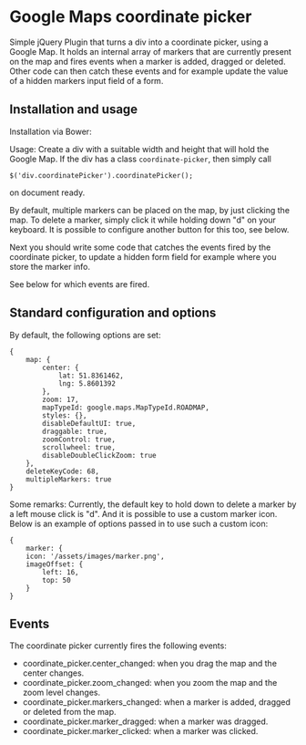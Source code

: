 # Google Maps coordinate picker # 

Simple jQuery Plugin that turns a div into a coordinate picker, using a Google
Map. It holds an internal array of markers that are currently present on the map and fires events when a marker is added, dragged or deleted. Other code can then catch these events and for example update the value of a hidden markers input field of a form.

## Installation and usage ##
Installation via Bower:


Usage:
Create a div with a suitable width and height that will hold the Google Map. If the div has a class `coordinate-picker`, then simply call

```
$('div.coordinatePicker').coordinatePicker();
```

on document ready. 

By default, multiple markers can be placed on the map, by just clicking the map. To delete a marker, simply click it while holding down "d" on your keyboard. It is possible to configure another button for this too, see below.

Next you should write some code that catches the events fired by the coordinate picker, to update a hidden form field for example where you store the marker info.

See below for which events are fired.


## Standard configuration and options ##
By default, the following options are set:

```
{
    map: {
        center: {
            lat: 51.8361462,
            lng: 5.8601392
        },
        zoom: 17,
        mapTypeId: google.maps.MapTypeId.ROADMAP,
        styles: {},
        disableDefaultUI: true,
        draggable: true,
        zoomControl: true,
        scrollwheel: true,
        disableDoubleClickZoom: true
    },
    deleteKeyCode: 68,
    multipleMarkers: true
}
```
Some remarks:
Currently, the default key to hold down to delete a marker by a left mouse click is "d". And it is possible to use a custom marker icon. Below is an example of options passed in to use such a custom icon:

```
{
    marker: {
    icon: '/assets/images/marker.png',
    imageOffset: {
        left: 16,
        top: 50
    }
}
```

## Events ##
The coordinate picker currently fires the following events:
+ coordinate_picker.center_changed: when you drag the map and the center changes.
+ coordinate_picker.zoom_changed: when you zoom the map and the zoom level changes.
+ coordinate_picker.markers_changed: when a marker is added, dragged or deleted from the map.
+ coordinate_picker.marker_dragged: when a marker was dragged.
+ coordinate_picker.marker_clicked: when a marker was clicked.


